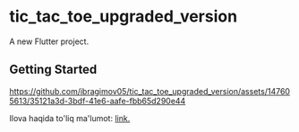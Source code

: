 # tic_tac_toe_upgraded_version

A new Flutter project.

## Getting Started

https://github.com/ibragimov05/tic_tac_toe_upgraded_version/assets/147605613/35121a3d-3bdf-41e6-aafe-fbb65d290e44

Ilova haqida to'liq ma'lumot: [link.](https://t.me/ibragimovs_blog/25)
